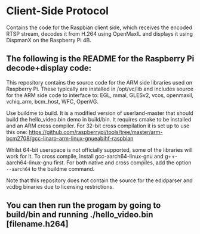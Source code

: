 # Client-Side Protocol

Contains the code for the Raspbian client side, which receives the encoded RTSP stream, decodes it from H.264 using OpenMaxIL and displays it using DispmanX on the Raspberry Pi 4B.

The following is the README for the Raspberry Pi decode+display code:
----------------
This repository contains the source code for the ARM side libraries used on Raspberry Pi.
These typically are installed in /opt/vc/lib and includes source for the ARM side code to interface to:
EGL, mmal, GLESv2, vcos, openmaxil, vchiq_arm, bcm_host, WFC, OpenVG.

Use buildme to build. It is a modified version of userland-master that should build the hello_video.bin demo in build/bin. It requires cmake to be installed and an ARM cross compiler. For 32-bit cross compilation it is set up to use this one:
https://github.com/raspberrypi/tools/tree/master/arm-bcm2708/gcc-linaro-arm-linux-gnueabihf-raspbian

Whilst 64-bit userspace is not officially supported, some of the libraries will work for it. To cross compile, install gcc-aarch64-linux-gnu and g++-aarch64-linux-gnu first. For both native and cross compiles, add the option ```--aarch64``` to the buildme command.

Note that this repository does not contain the source for the edidparser and vcdbg binaries due to licensing restrictions.

You can then run the progam by going to build/bin and running ./hello_video.bin [filename.h264]
----------------

